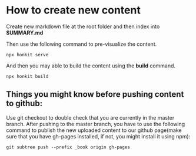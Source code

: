 # How to create new content

Create new markdown file at the root folder and then index into **SUMMARY.md**

Then use the following command to pre-visualize the content.
```console
npx honkit serve
```

And then you may able to build the content using the **build** command.
```console
npx honkit build
```

## Things you might know before pushing content to github:

Use git checkout to double check that you are currently in the master branch.
After pushing to the master branch, you have to use the following command to publish the new uploaded content to our github page(make sure that you have gh-pages installed, if not, you might install it using npm):

```console
git subtree push --prefix _book origin gh-pages
```
